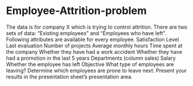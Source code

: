# Employee-Attrition-problem
The data is for company X which is trying to control attrition. There are two sets of data: “Existing employees” and “Employees who have left”. Following attributes are available for every employee. Satisfaction Level Last evaluation Number of projects Average monthly hours Time spent at the company Whether they have had a work accident Whether they have had a promotion in the last 5 years Departments (column sales) Salary Whether the employee has left   Objective What type of employees are leaving? Determine which employees are prone to leave next. Present your results in the presentation sheet’s presentation area.
